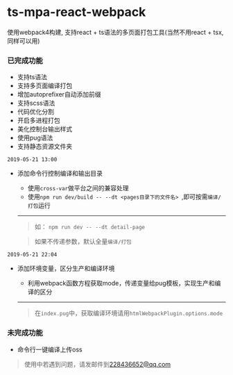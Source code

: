 # ts-mpa-react-webpack
使用webpack4构建, 支持react + ts语法的多页面打包工具(当然不用react + tsx,同样可以用)


### 已完成功能
- 支持ts语法
- 支持多页面编译打包
- 增加autoprefixer自动添加前缀
- 支持scss语法
- 代码优化分割
- 开启多进程打包
- 美化控制台输出样式
- 使用pug语法
- 支持静态资源文件夹 

`2019-05-21 13:00`
- 添加命令行控制编译和输出目录  

    - 使用```cross-var```做平台之间的兼容处理
    - 使用`npm run dev/build -- --dt <pages目录下的文件名> `,即可按需`编译/打包`运行 

    ----
    > 如： `npm run dev -- --dt detail-page` 

    > 如果不传递参数，默认全量`编译/打包`

`2019-05-21 22:04`
- 添加环境变量，区分生产和编译环境 

    - 利用webpack函数方程获取mode，传递变量给pug模板，实现生产和编译的区分
    ----
    > 在```index.pug```中，获取编译环境请用`htmlWebpackPlugin.options.mode`


### 未完成功能
- 命令行一键编译上传oss

> 使用中若遇到问题，请发邮件到[228436652@qq.com](https://mail.qq.com/)